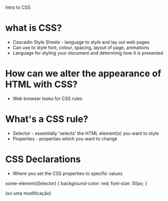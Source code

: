  Intro to CSS

 # what is CSS?
- Cascadin Style Sheets - language to style and lay out web pages
- Can use to style font, colour, spacing, layout of page, animations
- Language for styling your document and determinig how it is presented

 # How can we alter the appearance of HTML with CSS?
- Web browser looks for CSS rules
 # What's a CSS rule?
  - Selector - essentially 'selects' the HTML element(s) you want to style
  - Properties - properties which you want to change

 # CSS Declarations
- Where you set the CSS properties to specific values

some-element(Selector) {
	background-color: red;
	font-size: 50px;
}

(só uma modificação)
